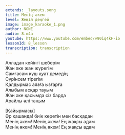 ```yaml
---
extends: _layouts.song
title: Менің әкем
level: Жеңіл деңгей
image: image_karaoke_1.png
author: NONE
audio: 8.m4a
youtube: https://www.youtube.com/embed/v90iq4kF-io
lessonId: 8_lesson
transcription: transcription 
---
```

Алладан кейінгі шеберім  
Жан әке жан жүрегім  
Самғасам күш қуат демедің  
Сүрінсем тірегім  
Қалдырмас аязға ызғарға  
Алыбым асқар тауым  
Жан әке қасымда сіз барда  
Арайлы әлі таңым

\[Қайырмасы\]  
Әр қашанда\! биік көретін мен басқадан  
Менің әкем\! Менің әкем\! Ең жақсы адам  
Менің әкем\! Менің әкем\! Ең жақсы адам
